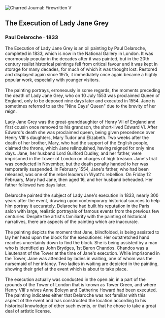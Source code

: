 <div class="artwork-of-the-day">
  <div class="container">
    <div class="img-wrapper">
      <img
        src="https://uploads0.wikiart.org/images/hippolyte-delaroche/the-execution-of-lady-jane-grey-1833.jpg!Large.jpg"
        alt="Charred Journal: Firewritten V" />
    </div>
    <div class="artwork-detail">
      <div class="artwork-origin"> 
        <h2 class="artwork-name">The Execution of Lady Jane Grey</h2>
        <h3 class="artist">
          Paul Delaroche
                    ·  1833
        </h3>
      </div>
      <p class="description">
        <span class="artwork-description-text ng-binding" ng-bind-html="viewModel.ArtworkOfTheDay.Description | unsafe">The Execution of Lady Jane Grey is an oil painting by Paul Delaroche, completed in 1833, which is now in the National Gallery in London. It was enormously popular in the decades after it was painted, but in the 20th century realist historical paintings fell from critical favour and it was kept in storage for many decades, for much of which it was thought lost. Restored and displayed again since 1975, it immediately once again became a highly popular work, especially with younger visitors.
<br>
<br>The painting portrays, erroneously in some regards, the moments preceding the death of Lady Jane Grey, who on 10 July 1553 was proclaimed Queen of England, only to be deposed nine days later and executed in 1554. Jane is sometimes referred to as the "Nine Days' Queen" due to the brevity of her reign.
<br>
<br>Lady Jane Grey was the great-granddaughter of Henry VII of England and first cousin once removed to his grandson, the short-lived Edward VI. After Edward's death she was proclaimed queen, being given precedence over Henry VIII's daughters, Mary Tudor and Elizabeth. Two weeks after the death of her brother, Mary, who had the support of the English people, claimed the throne, which Jane relinquished, having reigned for only nine days. Jane, her husband Lord Guilford Dudley, and her father, were imprisoned in the Tower of London on charges of high treason. Jane's trial was conducted in November, but the death penalty handed to her was temporarily suspended. In February 1554, Jane's father, who had been released, was one of the rebel leaders in Wyatt's rebellion. On Friday 12 February, Mary had Jane, then aged 16, and her husband beheaded. Her father followed two days later.
<br>
<br>Delaroche painted the subject of Lady Jane's execution in 1833, nearly 300 years after the event, drawing upon contemporary historical sources to help him portray it accurately. Delaroche had built his reputation in the Paris salon with large, realistic portrayals of famous events from the previous few centuries. Despite the artist's familiarity with the painting of historical narratives, there are aspects of the painting which are inaccurate.
<br>
<br>The painting depicts the moment that Jane, blindfolded, is being assisted to lay her head upon the block for the executioner. Her outstretched hand reaches uncertainly down to find the block. She is being assisted by a man who is identified as John Brydges, 1st Baron Chandos. Chandos was a Lieutenant of the Tower at the time of Jane's execution. While imprisoned in the Tower, Jane was attended by ladies in waiting, one of whom was the nursemaid of her infancy. Two ladies in waiting are depicted in the painting, showing their grief at the event which is about to take place.
<br>
<br>The execution actually was conducted in the open air, in a part of the grounds of the Tower of London that is known as Tower Green, and where Henry VIII's wives Anne Boleyn and Catherine Howard had been executed. The painting indicates either that Delaroche was not familiar with this aspect of the event and has constructed the location according to his historical knowledge of other such events, or that he chose to take a great deal of artistic license.</span>
                        <div class="text-shadow-container" ng-show="showShadow" style=""></div>
      </p>
    </div>
  </div>

</div>
